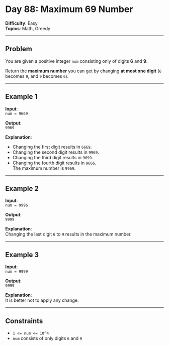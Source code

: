 # Day 88: Maximum 69 Number

**Difficulty**: Easy  
**Topics**: Math, Greedy  

---

## Problem

You are given a positive integer `num` consisting only of digits **6** and **9**.  

Return the **maximum number** you can get by changing **at most one digit** (`6` becomes `9`, and `9` becomes `6`).  

---

## Example 1
**Input**:  
`num = 9669`

**Output**:  
`9969`

**Explanation**:  
- Changing the first digit results in `6669`.  
- Changing the second digit results in `9969`.  
- Changing the third digit results in `9699`.  
- Changing the fourth digit results in `9666`.  
The maximum number is `9969`.  

---

## Example 2
**Input**:  
`num = 9996`

**Output**:  
`9999`

**Explanation**:  
Changing the last digit `6` to `9` results in the maximum number.  

---

## Example 3
**Input**:  
`num = 9999`

**Output**:  
`9999`

**Explanation**:  
It is better not to apply any change.  

---

## Constraints
- `1 <= num <= 10^4`  
- `num` consists of only digits `6` and `9`  
